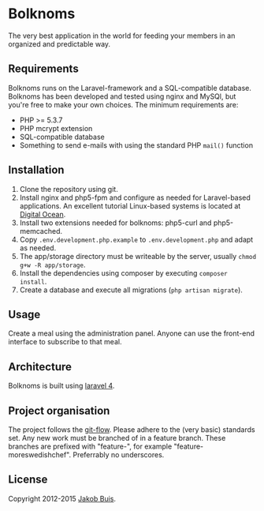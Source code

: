 # Bolknoms

The very best application in the world for feeding your members in an organized and predictable way.

## Requirements
Bolknoms runs on the Laravel-framework and a SQL-compatible database. Bolknoms has been developed and tested using nginx and MySQl, but you're free to make your own choices. The minimum requirements are:

* PHP >= 5.3.7
* PHP mcrypt extension
* SQL-compatible database
* Something to send e-mails with using the standard PHP `mail()` function

## Installation
1. Clone the repository using git. 
1. Install nginx and php5-fpm and configure as needed for Laravel-based applications. An excellent tutorial Linux-based systems is located at [Digital Ocean](https://www.digitalocean.com/community/articles/how-to-install-laravel-with-nginx-on-an-ubuntu-12-04-lts-vps).
1. Install two extensions needed for bolknoms: php5-curl and php5-memcached. 
1. Copy `.env.development.php.example` to `.env.development.php` and adapt as needed.
1. The app/storage directory must be writeable by the server, usually `chmod g+w -R app/storage`. 
1. Install the dependencies using composer by executing `composer install`. 
1. Create a database and execute all migrations (`php artisan migrate`). 

## Usage
Create a meal using the administration panel. Anyone can use the front-end interface to subscribe to that meal.

## Architecture
Bolknoms is built using [laravel 4](http://laravel.com/).

## Project organisation
The project follows the [git-flow](http://nvie.com/posts/a-successful-git-branching-model/). Please adhere to the (very basic) standards set. Any new work must be branched of in a feature branch. These branches are prefixed with "feature-", for example "feature-moreswedishchef". Preferrably no underscores.

## License
Copyright 2012-2015 [Jakob Buis](http://www.jakobbuis.com). 
